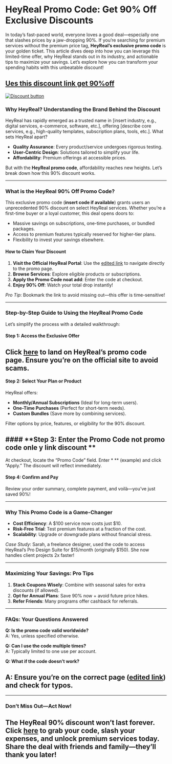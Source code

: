 
# HeyReal Promo Code: Get 90% Off Exclusive Discounts 

In today’s fast-paced world, everyone loves a good deal—especially one that slashes prices by a jaw-dropping 90%. If you’re searching for premium services without the premium price tag, **HeyReal’s exclusive promo code** is your golden ticket. This article dives deep into how you can leverage this limited-time offer, why HeyReal stands out in its industry, and actionable tips to maximize your savings. Let’s explore how you can transform your spending habits with this unbeatable discount!  

## [Ues this discount link get 90%off](https://go.sjv.io/HeyRealDiscount)

[![Discount button](https://github.com/user-attachments/assets/b8945983-fd6c-4a4b-998d-34a14ec131c6)](https://go.sjv.io/HeyRealDiscount)

### **Why HeyReal? Understanding the Brand Behind the Discount**  
HeyReal has rapidly emerged as a trusted name in [insert industry, e.g., digital services, e-commerce, software, etc.], offering [describe core services, e.g., high-quality templates, subscription plans, tools, etc.]. What sets HeyReal apart?  
- **Quality Assurance**: Every product/service undergoes rigorous testing.  
- **User-Centric Design**: Solutions tailored to simplify your life.  
- **Affordability**: Premium offerings at accessible prices.  

But with the **HeyReal promo code**, affordability reaches new heights. Let’s break down how this 90% discount works.  

---

### **What is the HeyReal 90% Off Promo Code?**  
This exclusive promo code (**insert code if available**) grants users an unprecedented 90% discount on select HeyReal services. Whether you’re a first-time buyer or a loyal customer, this deal opens doors to:  
- Massive savings on subscriptions, one-time purchases, or bundled packages.  
- Access to premium features typically reserved for higher-tier plans.  
- Flexibility to invest your savings elsewhere.  

#### **How to Claim Your Discount**  
1. **Visit the Official HeyReal Portal**: Use the [edited link](https://go.sjv.io/HeyRealDiscount) to navigate directly to the promo page.  
2. **Browse Services**: Explore eligible products or subscriptions.  
3. **Apply the Promo Code noat add**: Enter the code at checkout.  
4. **Enjoy 90% Off**: Watch your total drop instantly!  

*Pro Tip*: Bookmark the link to avoid missing out—this offer is time-sensitive!  

---

### **Step-by-Step Guide to Using the HeyReal Promo Code**  
Let’s simplify the process with a detailed walkthrough:  

#### **Step 1: Access the Exclusive Offer**  
## Click [here](https://go.sjv.io/HeyRealDiscount) to land on HeyReal’s promo code page. Ensure you’re on the official site to avoid scams.  

#### **Step 2: Select Your Plan or Product**  
HeyReal offers:  
- **Monthly/Annual Subscriptions** (Ideal for long-term users).  
- **One-Time Purchases** (Perfect for short-term needs).  
- **Custom Bundles** (Save more by combining services).  

Filter options by price, features, or eligibility for the 90% discount.  

## #### **Step 3: Enter the Promo Code not promo code onle y link discount **  
At checkout, locate the “Promo Code” field. Enter *     ** (example) and click “Apply.” The discount will reflect immediately.  

#### **Step 4: Confirm and Pay**  
Review your order summary, complete payment, and voilà—you’ve just saved 90%!  

---

### **Why This Promo Code is a Game-Changer**  
- **Cost Efficiency**: A $100 service now costs just $10.  
- **Risk-Free Trial**: Test premium features at a fraction of the cost.  
- **Scalability**: Upgrade or downgrade plans without financial stress.  

*Case Study*: Sarah, a freelance designer, used the code to access HeyReal’s Pro Design Suite for $15/month (originally $150). She now handles client projects 2x faster!  

---

### **Maximizing Your Savings: Pro Tips**  
1. **Stack Coupons Wisely**: Combine with seasonal sales for extra discounts (if allowed).  
2. **Opt for Annual Plans**: Save 90% now + avoid future price hikes.  
3. **Refer Friends**: Many programs offer cashback for referrals.  

---

### **FAQs: Your Questions Answered**  
**Q: Is the promo code valid worldwide?**  
A: Yes, unless specified otherwise.  

**Q: Can I use the code multiple times?**  
A: Typically limited to one use per account.  

**Q: What if the code doesn’t work?**  
## A: Ensure you’re on the correct page ([edited link](https://go.sjv.io/HeyRealDiscount)) and check for typos.  

---

### **Don’t Miss Out—Act Now!**  
## The HeyReal 90% discount won’t last forever. Click [here](https://go.sjv.io/HeyRealDiscount) to grab your code, slash your expenses, and unlock premium services today. Share the deal with friends and family—they’ll thank you later!  

